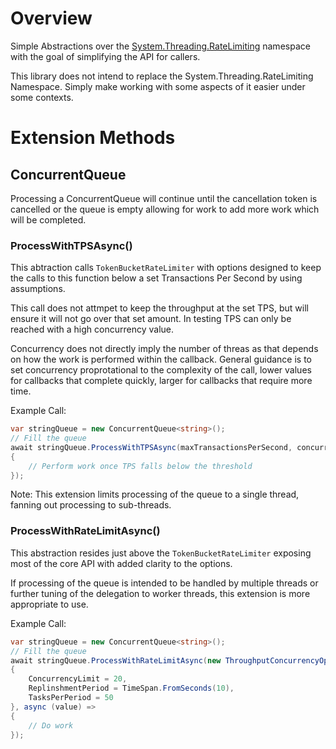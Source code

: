 # Overview

Simple Abstractions over the [System.Threading.RateLimiting](https://learn.microsoft.com/en-us/dotnet/api/system.threading.ratelimiting) namespace with the goal of simplifying the API for callers.

This library does not intend to replace the System.Threading.RateLimiting Namespace.  Simply make working with some aspects of it easier under some contexts.  

# Extension Methods

## ConcurrentQueue<T>

Processing a ConcurrentQueue will continue until the cancellation token is cancelled or the queue is empty allowing for work to add more work which will be completed.

### ProcessWithTPSAsync()

This abtraction calls `TokenBucketRateLimiter` with options designed to keep the calls to this function below a set Transactions Per Second by using assumptions.

This call does not attmpet to keep the throughput at the set TPS, but will ensure it will not go over that set amount.  In testing TPS can only be reached with a high concurrency value.

Concurrency does not directly imply the number of threas as that depends on how the work is performed within the callback.  General guidance is to set concurrency proprotational to the complexity of the call, lower values for callbacks that complete quickly, larger for callbacks that require more time. 

Example Call:

```csharp
var stringQueue = new ConcurrentQueue<string>();
// Fill the queue
await stringQueue.ProcessWithTPSAsync(maxTransactionsPerSecond, concurrentResourceCount, async (action) =>
{
    // Perform work once TPS falls below the threshold
});
```

Note: This extension limits processing of the queue to a single thread, fanning out processing to sub-threads.

### ProcessWithRateLimitAsync()

This abstraction resides just above the `TokenBucketRateLimiter` exposing most of the core API with added clarity to the options.  

If processing of the queue is intended to be handled by multiple threads or further tuning of the delegation to worker threads, this extension is more appropriate to use.

Example Call:

```csharp
var stringQueue = new ConcurrentQueue<string>();
// Fill the queue
await stringQueue.ProcessWithRateLimitAsync(new ThroughputConcurrencyOptions()
{
    ConcurrencyLimit = 20,
    ReplinshmentPeriod = TimeSpan.FromSeconds(10),
    TasksPerPeriod = 50
}, async (value) =>
{
    // Do work
});
```
